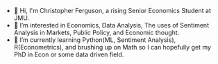 - 👋 Hi, I'm Christopher Ferguson, a rising Senior Economics Student at JMU. 
- 👀 I’m interested in Economics, Data Analysis, The uses of Sentiment Analysis in Markets, Public Policy, and Economic thought.
- 🌱 I’m currently learning Python(ML, Sentiment Analysis), R(Econometrics), and brushing up on Math so I can hopefully get my PhD in Econ or some data driven field.
      



